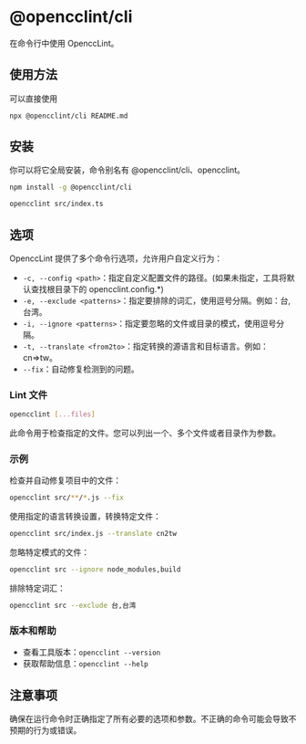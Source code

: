 # @opencclint/cli

在命令行中使用 OpenccLint。

## 使用方法

可以直接使用

```bash
npx @opencclint/cli README.md
```

## 安装

你可以将它全局安装，命令别名有 @opencclint/cli、opencclint。

```bash
npm install -g @opencclint/cli

opencclint src/index.ts
```

## 选项

OpenccLint 提供了多个命令行选项，允许用户自定义行为：

- `-c, --config <path>`：指定自定义配置文件的路径。(如果未指定，工具将默认查找根目录下的 opencclint.config.*)
- `-e, --exclude <patterns>`：指定要排除的词汇，使用逗号分隔。例如：台,台湾。
- `-i, --ignore <patterns>`：指定要忽略的文件或目录的模式，使用逗号分隔。
- `-t, --translate <from2to>`：指定转换的源语言和目标语言。例如：cn=>tw。
- `--fix`：自动修复检测到的问题。

### Lint 文件

```bash
opencclint [...files]
```

此命令用于检查指定的文件。您可以列出一个、多个文件或者目录作为参数。

### 示例

检查并自动修复项目中的文件：

```bash
opencclint src/**/*.js --fix
```

使用指定的语言转换设置，转换特定文件：

```bash
opencclint src/index.js --translate cn2tw
```

忽略特定模式的文件：

```bash
opencclint src --ignore node_modules,build
```

排除特定词汇：

```bash
opencclint src --exclude 台,台湾
```

### 版本和帮助

- 查看工具版本：`opencclint --version`
- 获取帮助信息：`opencclint --help`

## 注意事项

确保在运行命令时正确指定了所有必要的选项和参数。不正确的命令可能会导致不预期的行为或错误。

